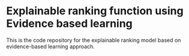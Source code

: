 # Explainable ranking function using Evidence based learning
This is the code repository for the explainable ranking model based on evidence-based learning approach.
